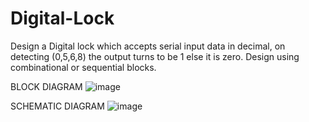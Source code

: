 # Digital-Lock
Design a Digital lock which accepts serial input data in decimal, on detecting (0,5,6,8) the output turns to be 1 else it is zero. Design using combinational or sequential blocks.

BLOCK DIAGRAM 
![image](https://github.com/user-attachments/assets/a2fbcb2f-8196-4909-9de7-15ac0a801f30)

SCHEMATIC DIAGRAM
![image](https://github.com/user-attachments/assets/3d36fc63-064e-4a81-91cd-27478f637990)

